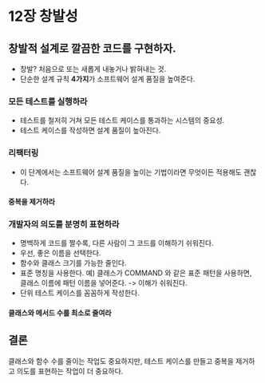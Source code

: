 # 12장 창발성

## 창발적 설계로 깔끔한 코드를 구현하자. 
- 창발? 처음으로 또는 새롭게 내놓거나 밝혀내는 것.
- 단순한 설계 규칙 **4가지**가 소프트웨어 설계 품질을 높여준다.

### 모든 테스트를 실행하라
- 테스트를 철저히 거쳐 모든 테스트 케이스를 통과하는 시스템의 중요성.
- 테스트 케이스를 작성하면 설계 품질이 높아진다.

### 리팩터링
- 이 단계에서는 소프트웨어 설계 품질을 높이는 기법이라면 무엇이든 적용해도 괜찮다.

#### 중복을 제거하라 

### 개발자의 의도를 분명히 표현하라 
- 명백하게 코드를 짤수록, 다른 사람이 그 코드를 이해하기 쉬워진다.
- 우선, 좋은 이름을 선택한다.
- 함수와 클래스 크기를 가능한 줄인다.
- 표준 명칭을 사용한다. 예) 클래스가 COMMAND 와 같은 표준 패턴을 사용하면, 클래스 이름에 패턴 이름을 넣어준다. -> 이해가 쉬워진다. 
- 단위 테스트 케이스를 꼼꼼하게 작성한다.

#### 클래스와 메서드 수를 최소로 줄여라 

## 결론 
클래스와 함수 수를 줄이는 작업도 중요하지만, 테스트 케이스를 만들고 중복을 제거하고 의도를 표현하는 작업이 더 중요하다.
